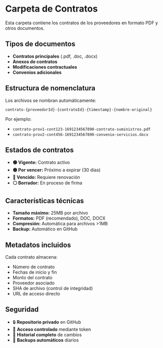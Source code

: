 # Carpeta de Contratos

Esta carpeta contiene los contratos de los proveedores en formato PDF y otros documentos.

## Tipos de documentos

- **Contratos principales** (.pdf, .doc, .docx)
- **Anexos de contratos**
- **Modificaciones contractuales**
- **Convenios adicionales**

## Estructura de nomenclatura

Los archivos se nombran automáticamente:
```
contrato-{proveedorId}-{contratoId}-{timestamp}-{nombre-original}
```

Por ejemplo:
- `contrato-prov1-cont123-1691234567890-contrato-suministros.pdf`
- `contrato-prov2-cont456-1691234567890-convenio-servicios.docx`

## Estados de contratos

- **🟢 Vigente:** Contrato activo
- **🟡 Por vencer:** Próximo a expirar (30 días)
- **🔴 Vencido:** Requiere renovación
- **⚪ Borrador:** En proceso de firma

## Características técnicas

- **Tamaño máximo:** 25MB por archivo
- **Formatos:** PDF (recomendado), DOC, DOCX
- **Compresión:** Automática para archivos >1MB
- **Backup:** Automático en GitHub

## Metadatos incluidos

Cada contrato almacena:
- Número de contrato
- Fechas de inicio y fin
- Monto del contrato
- Proveedor asociado
- SHA de archivo (control de integridad)
- URL de acceso directo

## Seguridad

- 🔒 **Repositorio privado** en GitHub
- 🔑 **Acceso controlado** mediante token
- 📝 **Historial completo** de cambios
- 💾 **Backups automáticos** diarios
